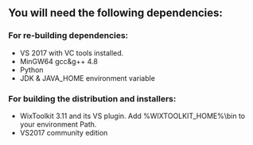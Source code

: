 ## You will need the following dependencies:
### For re-building dependencies:
* VS 2017 with VC tools installed.
* MinGW64 gcc&g++ 4.8
* Python
* JDK & JAVA_HOME environment variable
### For building the distribution and installers:
* WixToolkit 3.11 and its VS plugin. Add %WIXTOOLKIT_HOME%\bin to your environment Path.
* VS2017 community edition

